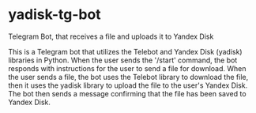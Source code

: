 # yadisk-tg-bot
Telegram Bot, that receives a file and uploads it to Yandex Disk

This is a Telegram bot that utilizes the Telebot and Yandex Disk (yadisk) libraries in Python. When the user sends the '/start' command, the bot responds with instructions for the user to send a file for download. When the user sends a file, the bot uses the Telebot library to download the file, then it uses the yadisk library to upload the file to the user's Yandex Disk. The bot then sends a message confirming that the file has been saved to Yandex Disk.
